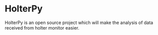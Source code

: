 # HolterPy
HolterPy is an open source project which will make the analysis of data received from holter monitor easier. 
